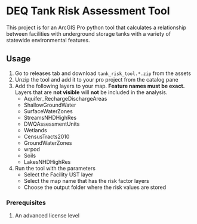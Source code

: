 # DEQ Tank Risk Assessment Tool

This project is for an ArcGIS Pro python tool that calculates a relationship between facilities with underground storage tanks with a variety of statewide environmental features.

## Usage

1. Go to releases tab and download `tank_risk_tool.*.zip` from the assets
1. Unzip the tool and add it to your pro project from the catalog pane
1. Add the following layers to your map. **Feature names must be exact.** Layers that are **not visible** will **not** be included in the analysis.
   - Aquifer_RechargeDischargeAreas
   - ShallowGroundWater
   - SurfaceWaterZones
   - StreamsNHDHighRes
   - DWQAssessmentUnits
   - Wetlands
   - CensusTracts2010
   - GroundWaterZones
   - wrpod
   - Soils
   - LakesNHDHighRes
1. Run the tool with the parameters
   - Select the Facility UST layer
   - Select the map name that has the risk factor layers
   - Choose the output folder where the risk values are stored

### Prerequisites

1. An advanced license level
